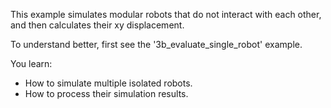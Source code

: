 This example simulates modular robots that do not interact with each other, and then calculates their xy displacement.

To understand better, first see the '3b_evaluate_single_robot' example.

You learn:
- How to simulate multiple isolated robots.
- How to process their simulation results.
